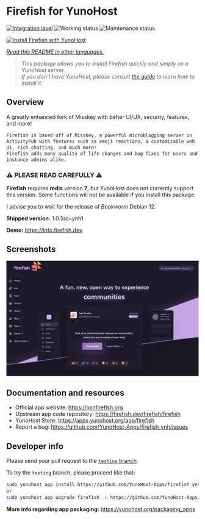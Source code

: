 <!--
N.B.: This README was automatically generated by <https://github.com/YunoHost/apps/tree/master/tools/readme_generator>
It shall NOT be edited by hand.
-->

# Firefish for YunoHost

[![Integration level](https://dash.yunohost.org/integration/firefish.svg)](https://dash.yunohost.org/appci/app/firefish) ![Working status](https://ci-apps.yunohost.org/ci/badges/firefish.status.svg) ![Maintenance status](https://ci-apps.yunohost.org/ci/badges/firefish.maintain.svg)

[![Install Firefish with YunoHost](https://install-app.yunohost.org/install-with-yunohost.svg)](https://install-app.yunohost.org/?app=firefish)

*[Read this README in other languages.](./ALL_README.md)*

> *This package allows you to install Firefish quickly and simply on a YunoHost server.*  
> *If you don't have YunoHost, please consult [the guide](https://yunohost.org/install) to learn how to install it.*

## Overview


A greatly enhanced fork of Misskey with better UI/UX, security, features, and more!


    Firefish is based off of Misskey, a powerful microblogging server on ActivityPub with features such as emoji reactions, a customizable web UI, rich chatting, and much more!
    Firefish adds many quality of life changes and bug fixes for users and instance admins alike.

### ⚠️ PLEASE READ CAREFULLY ⚠️

**Firefish** requires **redis** version **7**, but YunoHost does not currently support this version.
Some functions will not be available if you install this package.

I advise you to wait for the release of _Bookworm_ Debian 12.

**Shipped version:** 1.0.5rc~ynh1

**Demo:** <https://info.firefish.dev>

## Screenshots

![Screenshot of Firefish](./doc/screenshots/screenshot-firefish.png)

## Documentation and resources

- Official app website: <https://joinfirefish.org>
- Upstream app code repository: <https://firefish.dev/firefish/firefish>
- YunoHost Store: <https://apps.yunohost.org/app/firefish>
- Report a bug: <https://github.com/YunoHost-Apps/firefish_ynh/issues>

## Developer info

Please send your pull request to the [`testing` branch](https://github.com/YunoHost-Apps/firefish_ynh/tree/testing).

To try the `testing` branch, please proceed like that:

```bash
sudo yunohost app install https://github.com/YunoHost-Apps/firefish_ynh/tree/testing --debug
or
sudo yunohost app upgrade firefish -u https://github.com/YunoHost-Apps/firefish_ynh/tree/testing --debug
```

**More info regarding app packaging:** <https://yunohost.org/packaging_apps>
